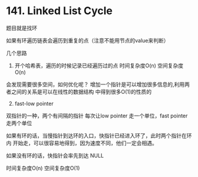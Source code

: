 # 141. Linked List Cycle

题目就是找环

如果有环遍历链表会遍历到重复的点（注意不能用节点的value来判断）

几个思路

1. 开个哈希表，遍历的时候记录已经遍历过的点
时间复杂度O(n)
空间复杂度O(n)

会发现需要很多空间，如何优化呢？
增加一个指针是可以增加很多信息的,利用两者之间的关系是可以在线性的数据结构
中得到很多O(1)的性质的

2. fast-low pointer

双指针的一种，两个有间隔的指针
每次让low pointer 走一个单位，fast pointer 走两个单位

如果有环的话，当慢指针到达环的入口，快指针已经进入环了，此时两个指针在环内
开始走，可以很容易地得到，因为速度不同，他们一定会相遇。

如果没有环的话，快指针会率先到达 NULL

时间复杂度O(n)
空间复杂度O(1)
